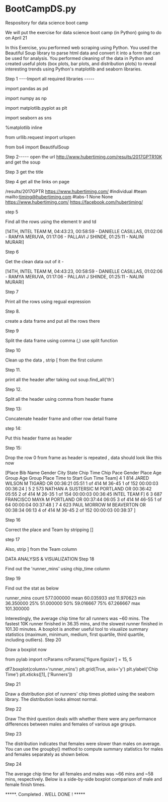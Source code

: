 # BootCampDS.py
Respository for data science boot camp

We will put the exercise for data science boot camp (in Python) going to do on April 21 

In this Exercise, you performed web scraping using Python. You used the Beautiful Soup library to parse html data and convert it into a form that can be used for analysis. You performed cleaning of the data in Python and created useful plots (box plots, bar plots, and distribution plots) to reveal interesting trends using Python's matplotlib and seaborn libraries.

Step 1 ----Import all required libraries -----


import pandas as pd

import numpy as np

import matplotlib.pyplot as plt

import seaborn as sns

%matplotlib inline

from urllib.request import urlopen

from bs4 import BeautifulSoup

Step 2----- open the url http://www.hubertiming.com/results/2017GPTR10K and get the soup


Step 3 get the title


Step 4 get all the links on page


/results/2017GPTR
https://www.hubertiming.com/
#individual
#team
mailto:timing@hubertiming.com
#tabs-1
None
None
https://www.hubertiming.com/
https://facebook.com/hubertiming/


step 5

Find all the rows using the element tr and td

[<td>14TH</td>, <td>INTEL TEAM M</td>, <td>04:43:23</td>, <td>00:58:59 - DANIELLE CASILLAS</td>, <td>01:02:06 - RAMYA MERUVA</td>, <td>01:17:06 - PALLAVI J SHINDE</td>, <td>01:25:11 - NALINI MURARI</td>]

Step 6

Get the clean data out of it -

[14TH, INTEL TEAM M, 04:43:23, 00:58:59 - DANIELLE CASILLAS, 01:02:06 - RAMYA MERUVA, 01:17:06 - PALLAVI J SHINDE, 01:25:11 - NALINI MURARI]


Step 7

Print all the rows using regual expression


Step 8. 

create a data frame and put all the rows there


Step 9

Split the data frame using comma (,) use split function


Step 10

Clean up the data , strip [ from the first column


Step 11.

print all the header after taking out soup.find_all('th')


Step 12.

Split all the header using comma from header frame


Step 13:

Concatenate header frame and other row detail frame


step 14:

Put this header frame as header


Step 15:

Drop the row 0 from frame as header is repeated , data should look like this now

[Place	Bib	Name	Gender	City	State	Chip Time	Chip Pace	Gender Place	Age Group	Age Group Place	Time to Start	Gun Time	Team]
4	1	814	JARED WILSON	M	TIGARD	OR	00:36:21	05:51	1 of 414	M 36-45	1 of 152	00:00:03	00:36:24	]
5	2	573	NATHAN A SUSTERSIC	M	PORTLAND	OR	00:36:42	05:55	2 of 414	M 26-35	1 of 154	00:00:03	00:36:45	INTEL TEAM F]
6	3	687	FRANCISCO MAYA	M	PORTLAND	OR	00:37:44	06:05	3 of 414	M 46-55	1 of 64	00:00:04	00:37:48	]
7	4	623	PAUL MORROW	M	BEAVERTON	OR	00:38:34	06:13	4 of 414	M 36-45	2 of 152	00:00:03	00:38:37	]

Step 16

Correct the place and Team by stripping []

step 17

Also, strip ] from the Team column


DATA ANALYSIS & VISUALIZATION
Step 18

Find out the 'runner_mins' using chip_time column

Step 19

Find out the stat as below


runner_mins
count	577.000000
mean	60.035933
std	11.970623
min	36.350000
25%	51.000000
50%	59.016667
75%	67.266667
max	101.300000


Interestingly, the average chip time for all runners was ~60 mins. The fastest 10K runner finished in 36.35 mins, and the slowest runner finished in 101.30 minutes.
A boxplot is another useful tool to visualize summary statistics (maximum, minimum, medium, first quartile, third quartile, including outliers).
Step 20 

Draw a boxplot now 

from pylab import rcParams
rcParams['figure.figsize'] = 15, 5

df7.boxplot(column='runner_mins')
plt.grid(True, axis='y')
plt.ylabel('Chip Time')
plt.xticks([1], ['Runners'])


Step 21

Draw a distribution plot of runners' chip times plotted using the seaborn library. The distribution looks almost normal.


Step 22

Draw The third question deals with whether there were any performance differences between males and females of various age groups. 


Step 23

The distribution indicates that females were slower than males on average. You can use the groupby() method to compute summary statistics for males and females separately as shown below.

Step 24

The average chip time for all females and males was ~66 mins and ~58 mins, respectively. Below is a side-by-side boxplot comparison of male and female finish times.


*****. Completed . WELL DONE !  *****




